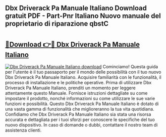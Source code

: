 ## Dbx Driverack Pa Manuale Italiano Download gratuit PDF - Part-Pnr Italiano Nuovo manuale del proprietario di riparazione qbstC

# <h2><a href="http://dfavcjv.blite.top/?on=Dbx+Driverack+Pa+Manuale+Italiano">🔗Download 👉🔴 Dbx Driverack Pa Manuale Italiano</a></h2>

[![Dbx Driverack Pa Manuale Italiano download](https://i.imgur.com/lujVjoI.png)](http://dfavcjv.blite.top/?on=Dbx+Driverack+Pa+Manuale+Italiano)
Cominciamo! Questa guida per l'utente è il tuo passaporto per il mondo delle possibilità con il tuo nuovo Dbx Driverack Pa Manuale Italiano. Acquisire familiarità con le funzionalità, il processo di installazione e le politiche operative. Prima di utilizzare Dbx Driverack Pa Manuale Italiano, prenditi un momento per leggere attentamente questo Manuale. Fornisce istruzioni dettagliate su come impostare il prodotto, nonché informazioni su come utilizzare le sue varie funzioni e possibilità. Questo Dbx Driverack Pa Manuale Italiano è dotato di una vasta gamma di funzionalità che miglioreranno la tua vita quotidiana. Confidiamo che Dbx Driverack Pa Manuale Italiano sia stata una risorsa accurata e dettagliata per i tuoi sforzi per conoscere le specifiche del tuo nuovo dispositivo. In caso di domande o dubbi, contattare il nostro team di assistenza clienti.
